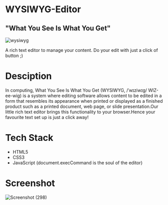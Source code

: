 # WYSIWYG-Editor
## "What You See Is What You Get"
![wysiwyg](https://media0.giphy.com/media/9G5gtqvFTevHy8p5BU/giphy.gif)

 A rich text editor to manage your content. Do your edit with just a click of button ;)
 
 # Desciption 
 In computing, What You See Is What You Get (WYSIWYG, /ˈwɪziwɪɡ/ WIZ-ee-wig) is a system where editing software allows content to be edited in a form that
 resembles its appearance when printed or displayed as a finished product such as a printed document, web page, or slide presentation.Our little rich text 
 editor brings this functionality to your browser.Hence your favourite text set up is just a click away!
 
 # Tech Stack
 * HTML5
 * CSS3
 * JavaScript (document.execCommand is the soul of the editor)
 
 # Screenshot
 ![Screenshot (298)](https://user-images.githubusercontent.com/54024297/97108383-3e1ec500-16f3-11eb-929c-d377deeaff4a.png)

 
 
